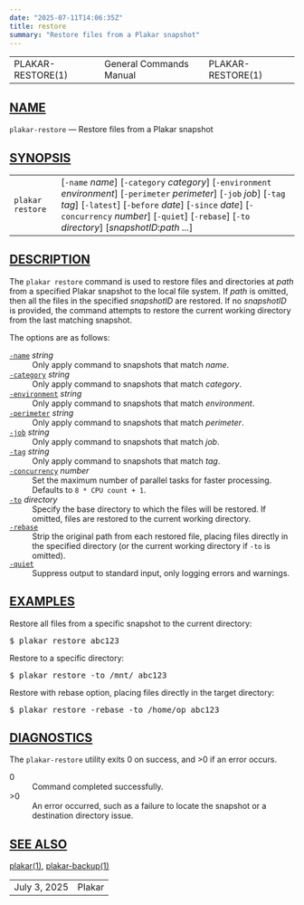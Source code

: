 ```yaml
---
date: "2025-07-11T14:06:35Z"
title: restore
summary: "Restore files from a Plakar snapshot"
---
```

<table class="head">
  <tr>
    <td class="head-ltitle">PLAKAR-RESTORE(1)</td>
    <td class="head-vol">General Commands Manual</td>
    <td class="head-rtitle">PLAKAR-RESTORE(1)</td>
  </tr>
</table>
<div class="manual-text">
<section class="Sh">
<h1 class="Sh" id="NAME"><a class="permalink" href="#NAME">NAME</a></h1>
<p class="Pp"><code class="Nm">plakar-restore</code> &#x2014;
    <span class="Nd">Restore files from a Plakar snapshot</span></p>
</section>
<section class="Sh">
<h1 class="Sh" id="SYNOPSIS"><a class="permalink" href="#SYNOPSIS">SYNOPSIS</a></h1>
<table class="Nm">
  <tr>
    <td><code class="Nm">plakar restore</code></td>
    <td>[<code class="Fl">-name</code> <var class="Ar">name</var>]
      [<code class="Fl">-category</code> <var class="Ar">category</var>]
      [<code class="Fl">-environment</code> <var class="Ar">environment</var>]
      [<code class="Fl">-perimeter</code> <var class="Ar">perimeter</var>]
      [<code class="Fl">-job</code> <var class="Ar">job</var>]
      [<code class="Fl">-tag</code> <var class="Ar">tag</var>]
      [<code class="Fl">-latest</code>] [<code class="Fl">-before</code>
      <var class="Ar">date</var>] [<code class="Fl">-since</code>
      <var class="Ar">date</var>] [<code class="Fl">-concurrency</code>
      <var class="Ar">number</var>] [<code class="Fl">-quiet</code>]
      [<code class="Fl">-rebase</code>] [<code class="Fl">-to</code>
      <var class="Ar">directory</var>]
      [<var class="Ar">snapshotID</var>:<var class="Ar">path ...</var>]</td>
  </tr>
</table>
</section>
<section class="Sh">
<h1 class="Sh" id="DESCRIPTION"><a class="permalink" href="#DESCRIPTION">DESCRIPTION</a></h1>
<p class="Pp">The <code class="Nm">plakar restore</code> command is used to
    restore files and directories at <var class="Ar">path</var> from a specified
    Plakar snapshot to the local file system. If <var class="Ar">path</var> is
    omitted, then all the files in the specified
    <var class="Ar">snapshotID</var> are restored. If no
    <var class="Ar">snapshotID</var> is provided, the command attempts to
    restore the current working directory from the last matching snapshot.</p>
<p class="Pp">The options are as follows:</p>
<dl class="Bl-tag">
  <dt id="name"><a class="permalink" href="#name"><code class="Fl">-name</code></a>
    <var class="Ar">string</var></dt>
  <dd>Only apply command to snapshots that match
    <var class="Ar">name</var>.</dd>
  <dt id="category"><a class="permalink" href="#category"><code class="Fl">-category</code></a>
    <var class="Ar">string</var></dt>
  <dd>Only apply command to snapshots that match
    <var class="Ar">category</var>.</dd>
  <dt id="environment"><a class="permalink" href="#environment"><code class="Fl">-environment</code></a>
    <var class="Ar">string</var></dt>
  <dd>Only apply command to snapshots that match
      <var class="Ar">environment</var>.</dd>
  <dt id="perimeter"><a class="permalink" href="#perimeter"><code class="Fl">-perimeter</code></a>
    <var class="Ar">string</var></dt>
  <dd>Only apply command to snapshots that match
      <var class="Ar">perimeter</var>.</dd>
  <dt id="job"><a class="permalink" href="#job"><code class="Fl">-job</code></a>
    <var class="Ar">string</var></dt>
  <dd>Only apply command to snapshots that match <var class="Ar">job</var>.</dd>
  <dt id="tag"><a class="permalink" href="#tag"><code class="Fl">-tag</code></a>
    <var class="Ar">string</var></dt>
  <dd>Only apply command to snapshots that match <var class="Ar">tag</var>.</dd>
  <dt id="concurrency"><a class="permalink" href="#concurrency"><code class="Fl">-concurrency</code></a>
    <var class="Ar">number</var></dt>
  <dd>Set the maximum number of parallel tasks for faster processing. Defaults
      to <code class="Dv">8 * CPU count + 1</code>.</dd>
  <dt id="to"><a class="permalink" href="#to"><code class="Fl">-to</code></a>
    <var class="Ar">directory</var></dt>
  <dd>Specify the base directory to which the files will be restored. If
      omitted, files are restored to the current working directory.</dd>
  <dt id="rebase"><a class="permalink" href="#rebase"><code class="Fl">-rebase</code></a></dt>
  <dd>Strip the original path from each restored file, placing files directly in
      the specified directory (or the current working directory if
      <code class="Fl">-to</code> is omitted).</dd>
  <dt id="quiet"><a class="permalink" href="#quiet"><code class="Fl">-quiet</code></a></dt>
  <dd>Suppress output to standard input, only logging errors and warnings.</dd>
</dl>
</section>
<section class="Sh">
<h1 class="Sh" id="EXAMPLES"><a class="permalink" href="#EXAMPLES">EXAMPLES</a></h1>
<p class="Pp">Restore all files from a specific snapshot to the current
    directory:</p>
<div class="Bd Pp Bd-indent Li">
<pre>$ plakar restore abc123</pre>
</div>
<p class="Pp">Restore to a specific directory:</p>
<div class="Bd Pp Bd-indent Li">
<pre>$ plakar restore -to /mnt/ abc123</pre>
</div>
<p class="Pp">Restore with rebase option, placing files directly in the target
    directory:</p>
<div class="Bd Pp Bd-indent Li">
<pre>$ plakar restore -rebase -to /home/op abc123</pre>
</div>
</section>
<section class="Sh">
<h1 class="Sh" id="DIAGNOSTICS"><a class="permalink" href="#DIAGNOSTICS">DIAGNOSTICS</a></h1>
<p class="Pp">The <code class="Nm">plakar-restore</code> utility exits&#x00A0;0
    on success, and&#x00A0;&gt;0 if an error occurs.</p>
<dl class="Bl-tag">
  <dt>0</dt>
  <dd>Command completed successfully.</dd>
  <dt>&gt;0</dt>
  <dd>An error occurred, such as a failure to locate the snapshot or a
      destination directory issue.</dd>
</dl>
</section>
<section class="Sh">
<h1 class="Sh" id="SEE_ALSO"><a class="permalink" href="#SEE_ALSO">SEE
  ALSO</a></h1>
<p class="Pp"><a class="Xr" href="../plakar/">plakar(1)</a>,
    <a class="Xr" href="../plakar-backup/">plakar-backup(1)</a></p>
</section>
</div>
<table class="foot">
  <tr>
    <td class="foot-date">July 3, 2025</td>
    <td class="foot-os">Plakar</td>
  </tr>
</table>
